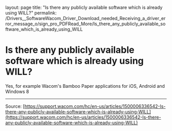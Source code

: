 layout: page
title: "Is there any publicly available software which is already using WILL?"
permalink: /Drivers__SoftwareWacom_Driver_Download_needed_Receiving_a_driver_error_message_o/sign_pro_PDFRead_More/Is_there_any_publicly_available_software_which_is_already_using_WILL

# Is there any publicly available software which is already using WILL?

Yes, for example Wacom's Bamboo Paper applications for iOS, Android and Windows 8

---
Source: [https://support.wacom.com/hc/en-us/articles/1500006336542-Is-there-any-publicly-available-software-which-is-already-using-WILL](https://support.wacom.com/hc/en-us/articles/1500006336542-Is-there-any-publicly-available-software-which-is-already-using-WILL)
